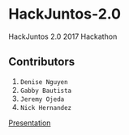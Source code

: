 # HackJuntos-2.0
HackJuntos 2.0 2017 Hackathon

## Contributors 
1. `Denise Nguyen`
2. `Gabby Bautista`
3. `Jeremy Ojeda`
4. `Nick Hernandez`



[Presentation](https://docs.google.com/presentation/d/e/2PACX-1vTTp6WeQhnYHvBeooNVC1Inr5VlEQjhHB9iPyKD3PcI10lH_UvaJuaDer9DTJPJuWVn2yKRCROv07Il/pub?start=true&loop=true&delayms=3000&slide=id.g2ac0aecc16_1_12)
